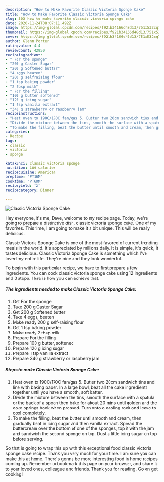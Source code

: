 ```yaml
---
description: "How to Make Favorite Classic Victoria Sponge Cake"
title: "How to Make Favorite Classic Victoria Sponge Cake"
slug: 303-how-to-make-favorite-classic-victoria-sponge-cake
date: 2020-11-24T08:07:11.492Z
image: https://img-global.cpcdn.com/recipes/f921b34166d48d13/751x532cq70/classic-victoria-sponge-cake-recipe-main-photo.jpg
thumbnail: https://img-global.cpcdn.com/recipes/f921b34166d48d13/751x532cq70/classic-victoria-sponge-cake-recipe-main-photo.jpg
cover: https://img-global.cpcdn.com/recipes/f921b34166d48d13/751x532cq70/classic-victoria-sponge-cake-recipe-main-photo.jpg
author: Glenn Porter
ratingvalue: 4.4
reviewcount: 42950
recipeingredient:
- " For the sponge"
- "200 g Caster Sugar"
- "200 g Softened butter"
- "4 eggs beaten"
- "200 g selfraising flour"
- "1 tsp baking powder"
- "2 tbsp milk"
- " For the filling"
- "100 g butter softened"
- "120 g icing sugar"
- "1 tsp vanilla extract"
- "340 g strawberry or raspberry jam"
recipeinstructions:
- "Heat oven to 190C/170C fan/gas 5. Butter two 20cm sandwich tins and line with baking paper. In a large bowl, beat all the cake ingredients together until you have a smooth, soft batter."
- "Divide the mixture between the tins, smooth the surface with a spatula or the back of a spoon then bake for about 20 mins until golden and the cake springs back when pressed. Turn onto a cooling rack and leave to cool completely."
- "To make the filling, beat the butter until smooth and cream, then gradually beat in icing sugar and then vanilla extract. Spread the buttercream over the bottom of one of the sponges, top it with the jam and sandwich the second sponge on top. Dust a little icing sugar on top before serving."
categories:
- Recipe
tags:
- classic
- victoria
- sponge

katakunci: classic victoria sponge 
nutrition: 189 calories
recipecuisine: American
preptime: "PT16M"
cooktime: "PT60M"
recipeyield: "2"
recipecategory: Dinner

---
```



![Classic Victoria Sponge Cake](https://img-global.cpcdn.com/recipes/f921b34166d48d13/751x532cq70/classic-victoria-sponge-cake-recipe-main-photo.jpg)

Hey everyone, it's me, Dave, welcome to my recipe page. Today, we're going to prepare a distinctive dish, classic victoria sponge cake. One of my favorites. This time, I am going to make it a bit unique. This will be really delicious.



Classic Victoria Sponge Cake is one of the most favored of current trending meals in the world. It's appreciated by millions daily. It is simple, it's quick, it tastes delicious. Classic Victoria Sponge Cake is something which I've loved my entire life. They're nice and they look wonderful.


To begin with this particular recipe, we have to first prepare a few ingredients. You can cook classic victoria sponge cake using 12 ingredients and 3 steps. Here is how you can achieve that.

<!--inarticleads1-->

##### The ingredients needed to make Classic Victoria Sponge Cake:

1. Get  For the sponge
1. Take 200 g Caster Sugar
1. Get 200 g Softened butter
1. Take 4 eggs, beaten
1. Make ready 200 g self-raising flour
1. Get 1 tsp baking powder
1. Make ready 2 tbsp milk
1. Prepare  For the filling
1. Prepare 100 g butter, softened
1. Prepare 120 g icing sugar
1. Prepare 1 tsp vanilla extract
1. Prepare 340 g strawberry or raspberry jam




<!--inarticleads2-->

##### Steps to make Classic Victoria Sponge Cake:

1. Heat oven to 190C/170C fan/gas 5. Butter two 20cm sandwich tins and line with baking paper. In a large bowl, beat all the cake ingredients together until you have a smooth, soft batter.
1. Divide the mixture between the tins, smooth the surface with a spatula or the back of a spoon then bake for about 20 mins until golden and the cake springs back when pressed. Turn onto a cooling rack and leave to cool completely.
1. To make the filling, beat the butter until smooth and cream, then gradually beat in icing sugar and then vanilla extract. Spread the buttercream over the bottom of one of the sponges, top it with the jam and sandwich the second sponge on top. Dust a little icing sugar on top before serving.




So that is going to wrap this up with this exceptional food classic victoria sponge cake recipe. Thank you very much for your time. I am sure you can make this at home. There's gonna be more interesting food in home recipes coming up. Remember to bookmark this page on your browser, and share it to your loved ones, colleague and friends. Thank you for reading. Go on get cooking!
